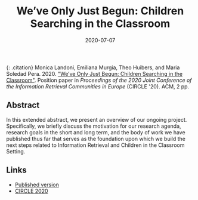 ﻿---
title: "We’ve Only Just Begun: Children Searching in the Classroom"
date: 2020-07-07
project: ir-kids
type: paper
---

{: .citation}
Monica Landoni, Emiliana Murgia, Theo Huibers, and Maria Soledad Pera. 2020. ["We’ve Only Just Begun: Children Searching in the Classroom"](#). Position paper in <cite>Proceedings of the 2020 Joint Conference of the Information Retrieval Communities in Europe</cite> (CIRCLE '20). ACM, 2 pp.

## Abstract

In this extended abstract, we present an overview of our ongoing project. Specifically, we briefly discuss the motivation for our research agenda, research goals in the short and long term, and the body of work we have published thus far that serves as the foundation upon which we build the next steps related to Information Retrieval and Children in the Classroom Setting.

## Links

* [Published version](https://www.irit.fr/CIRCLE/wp-content/uploads/2020/06/CIRCLE20_31.pdf)
* [CIRCLE 2020](https://www.irit.fr/CIRCLE/)